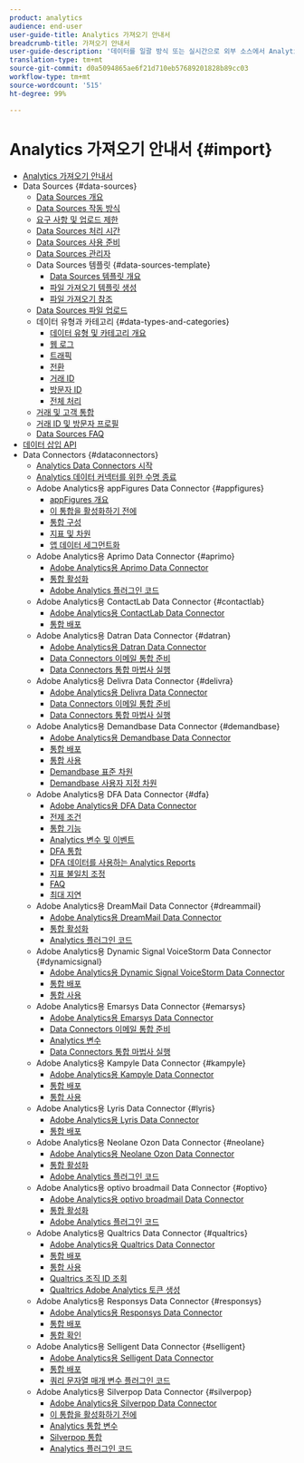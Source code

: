 ```yaml
---
product: analytics
audience: end-user
user-guide-title: Analytics 가져오기 안내서
breadcrumb-title: 가져오기 안내서
user-guide-description: '데이터를 일괄 방식 또는 실시간으로 외부 소스에서 Analytics로 가져옵니다. '
translation-type: tm+mt
source-git-commit: d0a5094865ae6f21d710eb57689201828b89cc03
workflow-type: tm+mt
source-wordcount: '515'
ht-degree: 99%

---
```



# Analytics 가져오기 안내서 {#import}

+ [Analytics 가져오기 안내서](home.md)
+ Data Sources {#data-sources}
   + [Data Sources 개요](c-data-sources/datasrc-home.md)
   + [Data Sources 작동 방식](c-data-sources/datasrc-how-data-sources-works.md)
   + [요구 사항 및 업로드 제한](c-data-sources/datasrc-requirements.md)
   + [Data Sources 처리 시간](c-data-sources/datasrc-processing-time.md)
   + [Data Sources 사용 준비](c-data-sources/datasrc-preparing.md)
   + [Data Sources 관리자](c-data-sources/datasrc-manager.md)
   + Data Sources 템플릿 {#data-sources-template}
      + [Data Sources 템플릿 개요](c-data-sources/datasrc-template/datasrc-template-file.md)
      + [파일 가져오기 템플릿 생성](c-data-sources/datasrc-template/t-datasrc-creating-data-sources-file.md)
      + [파일 가져오기 참조](c-data-sources/datasrc-template/datasrc-import-file-reference.md)
   + [Data Sources 파일 업로드](c-data-sources/t-datasrc-uploading-data.md)
   + 데이터 유형과 카테고리 {#data-types-and-categories}
      + [데이터 유형 및 카테고리 개요](c-data-sources/c-datasrc-types/datasrc-categories.md)
      + [웹 로그](c-data-sources/c-datasrc-types/datasrc-web-log.md)
      + [트래픽](c-data-sources/c-datasrc-types/datasrc-traffic.md)
      + [전환](c-data-sources/c-datasrc-types/datasrc-conversion.md)
      + [거래 ID](c-data-sources/c-datasrc-types/datasrc-transactionid.md)
      + [방문자 ID](c-data-sources/c-datasrc-types/datasrc-visitorid.md)
      + [전체 처리](c-data-sources/c-datasrc-types/datasrc-full-processing.md)
   + [거래 및 고객 통합](c-data-sources/datasrc-integrating-offline-data.md)
   + [거래 ID 및 방문자 프로필](c-data-sources/datasrc-tid-visitor-profile.md)
   + [Data Sources FAQ](c-data-sources/datasrc-faq.md)
+ [데이터 삽입 API](c-data-insertion-api/c-data-insertion-api.md)
+ Data Connectors {#dataconnectors}
   + [Analytics Data Connectors 시작](data-connectors/getting-started-data-connectors.md)
   + [Analytics 데이터 커넥터를 위한 수명 종료](data-connectors/data-connectors-eol.md)
   + Adobe Analytics용 appFigures Data Connector {#appfigures}
      + [appFigures 개요](data-connectors/appfigures-overview/appfigures-overview.md)
      + [이 통합을 활성화하기 전에](data-connectors/appfigures-overview/appfigures-before-activation.md)
      + [통합 구성](data-connectors/appfigures-overview/t-appfigures-integration.md)
      + [지표 및 차원](data-connectors/appfigures-overview/appfigures-metrics.md)
      + [앱 데이터 세그먼트화](data-connectors/appfigures-overview/appfigures-segment-filter.md)
   + Adobe Analytics용 Aprimo Data Connector {#aprimo}
      + [Adobe Analytics용 Aprimo Data Connector](data-connectors/aprimo-overview/aprimo-overview.md)
      + [통합 활성화](data-connectors/aprimo-overview/t-aprimo-activate.md)
      + [Adobe Analytics 플러그인 코드](data-connectors/aprimo-overview/aprimo-sitecatalyst-code.md)
   + Adobe Analytics용 ContactLab Data Connector {#contactlab}
      + [Adobe Analytics용 ContactLab Data Connector](data-connectors/c-contactlab-data-connector-for-adobe-analytics/c-contactlab-data-connector-for-adobe-analytics.md)
      + [통합 배포](data-connectors/c-contactlab-data-connector-for-adobe-analytics/contactlab-deploying-the-integration.md)
   + Adobe Analytics용 Datran Data Connector {#datran}
      + [Adobe Analytics용 Datran Data Connector](data-connectors/datran-integration-overview/datran-integration-overview.md)
      + [Data Connectors 이메일 통합 준비](data-connectors/datran-integration-overview/datran-configuring-integration.md)
      + [Data Connectors 통합 마법사 실행](data-connectors/datran-integration-overview/t-datran-wizard.md)
   + Adobe Analytics용 Delivra Data Connector {#delivra}
      + [Adobe Analytics용 Delivra Data Connector](data-connectors/delivra-integration-overview/delivra-integration-overview.md)
      + [Data Connectors 이메일 통합 준비](data-connectors/delivra-integration-overview/delivra-configuring-the-genesis-delivra-integration.md)
      + [Data Connectors 통합 마법사 실행](data-connectors/delivra-integration-overview/t-delivra-running-the-genesis-integration-wizard.md)
   + Adobe Analytics용 Demandbase Data Connector {#demandbase}
      + [Adobe Analytics용 Demandbase Data Connector](data-connectors/demandbase-home/demandbase-home.md)
      + [통합 배포](data-connectors/demandbase-home/demandbase-deploying.md)
      + [통합 사용](data-connectors/demandbase-home/demandbase-using-integration.md)
      + [Demandbase 표준 차원](data-connectors/demandbase-home/demandbase-standard-dimensions.md)
      + [Demandbase 사용자 지정 차원](data-connectors/demandbase-home/demandbase-custom-dimensions.md)
   + Adobe Analytics용 DFA Data Connector {#dfa}
      + [Adobe Analytics용 DFA Data Connector](data-connectors/dfa-data-connector-analytics/dfa-data-connector-analytics.md)
      + [전제 조건](data-connectors/dfa-data-connector-analytics/dfa-prerequisites.md)
      + [통합 기능](data-connectors/dfa-data-connector-analytics/dfa-integration-features.md)
      + [Analytics 변수 및 이벤트](data-connectors/dfa-data-connector-analytics/dfa-analytics-variables-and-events.md)
      + [DFA 통합](data-connectors/dfa-data-connector-analytics/dfa-integration.md)
      + [DFA 데이터를 사용하는 Analytics Reports](data-connectors/dfa-data-connector-analytics/dfa-analytics-reports.md)
      + [지표 불일치 조정](data-connectors/dfa-data-connector-analytics/dfa-reconciling-metric-discrepancies.md)
      + [FAQ](data-connectors/dfa-data-connector-analytics/dfa-faq.md)
      + [최대 지연](data-connectors/dfa-data-connector-analytics/maxdelay.md)
   + Adobe Analytics용 DreamMail Data Connector {#dreammail}
      + [Adobe Analytics용 DreamMail Data Connector](data-connectors/dreammail-overview/dreammail-overview.md)
      + [통합 활성화](data-connectors/dreammail-overview/t-dreammail-activate.md)
      + [Analytics 플러그인 코드](data-connectors/dreammail-overview/dreammail-analytics-code.md)
   + Adobe Analytics용 Dynamic Signal VoiceStorm Data Connector {#dynamicsignal}
      + [Adobe Analytics용 Dynamic Signal VoiceStorm Data Connector](data-connectors/dynamic-signal-for-analytics/dynamic-signal-for-analytics.md)
      + [통합 배포](data-connectors/dynamic-signal-for-analytics/dynamic-signal-deploy-integration.md)
      + [통합 사용](data-connectors/dynamic-signal-for-analytics/dynamic-signal-use-integration.md)
   + Adobe Analytics용 Emarsys Data Connector {#emarsys}
      + [Adobe Analytics용 Emarsys Data Connector](data-connectors/emarsys-overview/emarsys-overview.md)
      + [Data Connectors 이메일 통합 준비](data-connectors/emarsys-overview/emarsys-configure-integration.md)
      + [Analytics 변수](data-connectors/emarsys-overview/emarsys-variables.md)
      + [Data Connectors 통합 마법사 실행](data-connectors/emarsys-overview/emarsys-wizard.md)
   + Adobe Analytics용 Kampyle Data Connector {#kampyle}
      + [Adobe Analytics용 Kampyle Data Connector](data-connectors/kampyle-home/kampyle-home.md)
      + [통합 배포](data-connectors/kampyle-home/kampyle-deploy.md)
      + [통합 사용](data-connectors/kampyle-home/kampyle-integration.md)
   + Adobe Analytics용 Lyris Data Connector {#lyris}
      + [Adobe Analytics용 Lyris Data Connector](data-connectors/lyris-overview/lyris-overview.md)
      + [통합 배포](data-connectors/lyris-overview/lyris-deploy-integration.md)
   + Adobe Analytics용 Neolane Ozon Data Connector {#neolane}
      + [Adobe Analytics용 Neolane Ozon Data Connector](data-connectors/neolane-overview/neolane-overview.md)
      + [통합 활성화](data-connectors/neolane-overview/neolane-activate.md)
      + [Adobe Analytics 플러그인 코드](data-connectors/neolane-overview/neolane-plugin-code.md)
   + Adobe Analytics용 optivo broadmail Data Connector {#optivo}
      + [Adobe Analytics용 optivo broadmail Data Connector](data-connectors/optivo-overview/optivo-overview.md)
      + [통합 활성화](data-connectors/optivo-overview/optivo-activate.md)
      + [Adobe Analytics 플러그인 코드](data-connectors/optivo-overview/optivo-plugin-code.md)
   + Adobe Analytics용 Qualtrics Data Connector {#qualtrics}
      + [Adobe Analytics용 Qualtrics Data Connector](data-connectors/qualtrics-overview/qualtrics-overview.md)
      + [통합 배포](data-connectors/qualtrics-overview/qualtrics-deploying.md)
      + [통합 사용](data-connectors/qualtrics-overview/qualtrics-integration.md)
      + [Qualtrics 조직 ID 조회](data-connectors/qualtrics-overview/qualtrics-org-id.md)
      + [Qualtrics Adobe Analytics 토큰 생성](data-connectors/qualtrics-overview/qualtrics-token.md)
   + Adobe Analytics용 Responsys Data Connector {#responsys}
      + [Adobe Analytics용 Responsys Data Connector](data-connectors/responsys-home/responsys-home.md)
      + [통합 배포](data-connectors/responsys-home/responsys-deploy/responsys-deploy.md)
      + [통합 확인](data-connectors/responsys-home/responsys-verify.md)
   + Adobe Analytics용 Selligent Data Connector {#selligent}
      + [Adobe Analytics용 Selligent Data Connector](data-connectors/selligent-overview/selligent-overview.md)
      + [통합 배포](data-connectors/selligent-overview/selligent-deploy-integration.md)
      + [쿼리 문자열 매개 변수 플러그인 코드](data-connectors/selligent-overview/selligent-plugin-code.md)
   + Adobe Analytics용 Silverpop Data Connector {#silverpop}
      + [Adobe Analytics용 Silverpop Data Connector](data-connectors/silverpop-overview/silverpop-overview.md)
      + [이 통합을 활성화하기 전에](data-connectors/silverpop-overview/silverpop-before-activation/silverpop-before-activation.md)
      + [Analytics 통합 변수](data-connectors/silverpop-overview/silverpop-variables.md)
      + [Silverpop 통합](data-connectors/silverpop-overview/silverpop-wizard.md)
      + [Analytics 플러그인 코드](data-connectors/silverpop-overview/silverpop-analytics-code.md)
